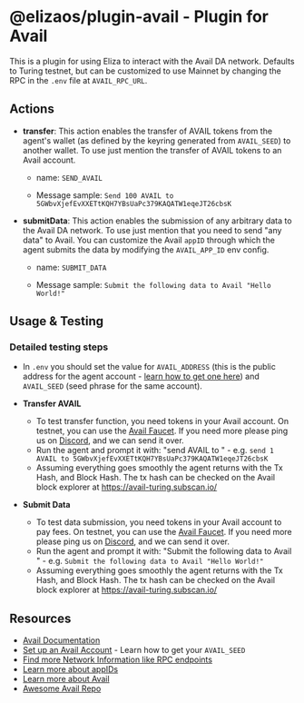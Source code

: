 # @elizaos/plugin-avail - Plugin for Avail

This is a plugin for using Eliza to interact with the Avail DA network. Defaults to Turing testnet, but can be customized to use Mainnet by changing the RPC in the `.env` file at `AVAIL_RPC_URL`.

## Actions
- **transfer**: This action enables the transfer of AVAIL tokens from the agent's wallet (as defined by the keyring generated from `AVAIL_SEED`) to another wallet. To use just mention the transfer of AVAIL tokens to an Avail account.

    - name: `SEND_AVAIL`

    - Message sample: `Send 100 AVAIL to 5GWbvXjefEvXXETtKQH7YBsUaPc379KAQATW1eqeJT26cbsK`

- **submitData**: This action enables the submission of any arbitrary data to the Avail DA network. To use just mention that you need to send "any data" to Avail. You can customize the Avail `appID` through which the agent submits the data by modifying the `AVAIL_APP_ID` env config.

    - name: `SUBMIT_DATA`

    - Message sample: `Submit the following data to Avail "Hello World!"`

## Usage & Testing

### Detailed testing steps
- In `.env` you should set the value for `AVAIL_ADDRESS` (this is the public address for the agent account - [learn how to get one here](https://docs.availproject.org/user-guides/accounts#seed-phrases)) and `AVAIL_SEED` (seed phrase for the same account).

- **Transfer AVAIL**
    - To test transfer function, you need tokens in your Avail account. On testnet, you can use the [Avail Faucet](https://faucet.avail.tools/). If you need more please ping us on [Discord](https://discord.gg/y6fHnxZQX8), and we can send it over. 
    - Run the agent and prompt it with: "send <AMOUNT> AVAIL to <any other Avail account> " - e.g. `send 1 AVAIL to 5GWbvXjefEvXXETtKQH7YBsUaPc379KAQATW1eqeJT26cbsK`
    - Assuming everything goes smoothly the agent returns with the Tx Hash, and Block Hash. 
The tx hash can be checked on the Avail block explorer at https://avail-turing.subscan.io/

- **Submit Data**
    - To test data submission, you need tokens in your Avail account to pay fees. On testnet, you can use the [Avail Faucet](https://faucet.avail.tools/). If you need more please ping us on [Discord](https://discord.gg/y6fHnxZQX8), and we can send it over. 
    - Run the agent and prompt it with: "Submit the following data to Avail <DATA>" - e.g. `Submit the following data to Avail "Hello World!"`
    - Assuming everything goes smoothly the agent returns with the Tx Hash, and Block Hash. The tx hash can be checked on the Avail block explorer at https://avail-turing.subscan.io/


## Resources
- [Avail Documentation](https://docs.availproject.org/)
- [Set up an Avail Account](https://docs.availproject.org/user-guides/accounts#seed-phrases) - Learn how to get your `AVAIL_SEED`
- [Find more Network Information like RPC endpoints](https://docs.availproject.org/docs/networks)
- [Learn more about appIDs](https://docs.availproject.org/docs/build-with-avail/interact-with-avail-da/app-id)
- [Learn more about Avail](https://www.availproject.org/)
- [Awesome Avail Repo](https://github.com/availproject/awesome-avail)

